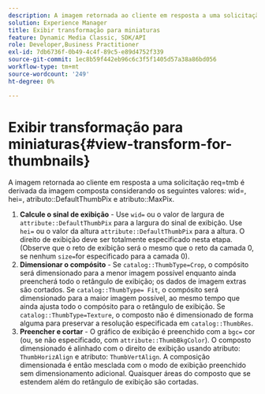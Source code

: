 ```yaml
---
description: A imagem retornada ao cliente em resposta a uma solicitação req=tmb é derivada da imagem composta considerando os seguintes valores wid=, hei=, atributo DefaultThumbPix e atributo MaxPix.
solution: Experience Manager
title: Exibir transformação para miniaturas
feature: Dynamic Media Classic, SDK/API
role: Developer,Business Practitioner
exl-id: 7db6736f-0b49-4c4f-89c5-e89d4752f339
source-git-commit: 1ec8b59f442eb96c6c3f5f1405d57a38a86bd056
workflow-type: tm+mt
source-wordcount: '249'
ht-degree: 0%

---
```


# Exibir transformação para miniaturas{#view-transform-for-thumbnails}

A imagem retornada ao cliente em resposta a uma solicitação req=tmb é derivada da imagem composta considerando os seguintes valores: wid=, hei=, atributo::DefaultThumbPix e atributo::MaxPix.

1. **Calcule o sinal de exibição**  - Use  `wid=` ou o valor de largura de  `attribute::DefaultThumbPix` para a largura do sinal de exibição. Use `hei=` ou o valor da altura `attribute::DefaultThumbPix` para a altura. O direito de exibição deve ser totalmente especificado nesta etapa. (Observe que o reto de exibição será o mesmo que o reto da camada 0, se nenhum `size=`for especificado para a camada 0).
1. **Dimensionar o compósito**  - Se  `catalog::ThumbType=Crop`, o compósito será dimensionado para a menor imagem possível enquanto ainda preencherá todo o retângulo de exibição; os dados de imagem extras são cortados. Se `catalog::ThumbType= Fit`, o compósito será dimensionado para a maior imagem possível, ao mesmo tempo que ainda ajusta todo o compósito para o retângulo de exibição. Se `catalog::ThumbType=Texture`, o composto não é dimensionado de forma alguma para preservar a resolução especificada em `catalog::ThumbRes`.
1. **Preencher e cortar**  - O gráfico de exibição é preenchido com a  `bgc=` cor (ou, se não especificado, com  `attribute::ThumbBkgColor`). O composto dimensionado é alinhado com o direito de exibição usando atributo: `ThumbHorizAlign` e atributo: `ThumbVertAlign`. A composição dimensionada é então mesclada com o modo de exibição preenchido sem dimensionamento adicional. Quaisquer áreas do composto que se estendem além do retângulo de exibição são cortadas.

